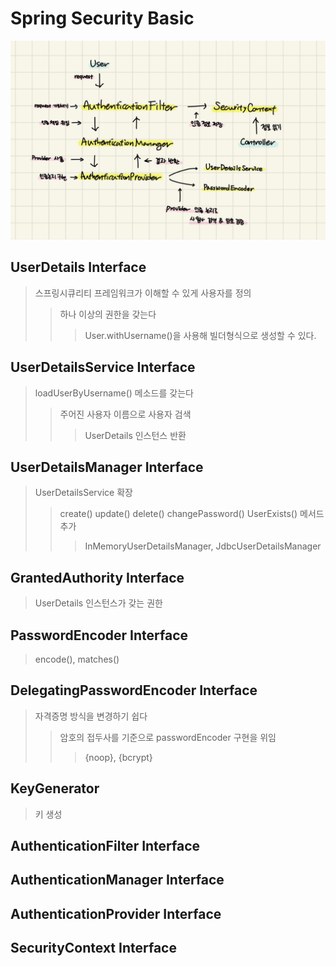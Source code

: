 # Spring Security Basic

![](./img/spring_security.jpg)

## UserDetails Interface

> 스프링시큐리티 프레임워크가 이해할 수 있게 사용자를 정의
>
> > 하나 이상의 권한을 갖는다
> >
> > > User.withUsername()을 사용해 빌더형식으로 생성할 수 있다.

## UserDetailsService Interface

> loadUserByUsername() 메소드를 갖는다
>
> > 주어진 사용자 이름으로 사용자 검색
> >
> > > UserDetails 인스턴스 반환

## UserDetailsManager Interface

> UserDetailsService 확장
>
> > create() update() delete() changePassword() UserExists() 메서드 추가
> >
> > > InMemoryUserDetailsManager, JdbcUserDetailsManager

## GrantedAuthority Interface

> UserDetails 인스턴스가 갖는 권한

## PasswordEncoder Interface

> encode(), matches()

## DelegatingPasswordEncoder Interface

> 자격증명 방식을 변경하기 쉽다
>
> > 암호의 접두사를 기준으로 passwordEncoder 구현을 위임
> >
> > > \{noop\}, \{bcrypt\}

## KeyGenerator

> 키 생성

## AuthenticationFilter Interface

## AuthenticationManager Interface

## AuthenticationProvider Interface

## SecurityContext Interface
